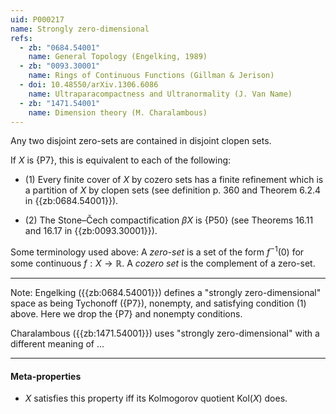 ```yaml
---
uid: P000217
name: Strongly zero-dimensional
refs:
  - zb: "0684.54001"
    name: General Topology (Engelking, 1989)
  - zb: "0093.30001"
    name: Rings of Continuous Functions (Gillman & Jerison)
  - doi: 10.48550/arXiv.1306.6086
    name: Ultraparacompactness and Ultranormality (J. Van Name)
  - zb: "1471.54001"
    name: Dimension theory (M. Charalambous)
---
```


Any two disjoint zero-sets are contained in disjoint clopen sets.

If $X$ is {P7}, this is equivalent to each of the following:

- (1) Every finite cover of $X$ by cozero sets has a finite refinement which is a partition of $X$ by clopen sets
(see definition p. 360 and Theorem 6.2.4 in {{zb:0684.54001}}).

- (2) The Stone–Čech compactification $\beta X$ is {P50}
(see Theorems 16.11 and 16.17 in {{zb:0093.30001}}).

Some terminology used above:
A *zero-set* is a set of the form $f^{-1}(0)$ for some continuous $f:X\to\mathbb{R}$.
A *cozero set* is the complement of a zero-set.

----
Note: Engelking ({{zb:0684.54001}}) defines a "strongly zero-dimensional" space as being Tychonoff ({P7}),
nonempty, and satisfying condition (1) above.
Here we drop the {P7} and nonempty conditions.

Charalambous ({{zb:1471.54001}}) uses "strongly zero-dimensional" with a different meaning of ...

----
#### Meta-properties

- $X$ satisfies this property iff its Kolmogorov quotient $\text{Kol}(X)$ does.
